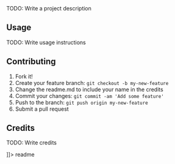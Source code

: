 <snippet>
  <content><![CDATA[
# ${1:Bomber Man GDS}

TODO: Write a project description

## Usage
TODO: Write usage instructions

## Contributing
1. Fork it!
2. Create your feature branch: `git checkout -b my-new-feature`
3. Change the readme.md to include your name in the credits
4. Commit your changes: `git commit -am 'Add some feature'`
5. Push to the branch: `git push origin my-new-feature`
5. Submit a pull request 

## Credits
TODO: Write credits

]]></content>
  <tabTrigger>readme</tabTrigger>
</snippet>
